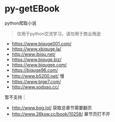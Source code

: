 # py-getEBook

python爬取小说

> 仅用于python交流学习，请勿用于商业用途

- https://www.biquge001.com/
- https://www.xbiquge.la/
- http://www.ibiqu.net/
- https://www.biquge.biz/
- https://www.biqugee.com/
- https://biquge96.com/
- http://www.b5200.net/ 慢
- https://www.bige7.com/
- http://www.soduso.cc/

暂不支持：

- http://www.bqg.lol/ 获取总章节需要翻页
- http://www.26ksw.cc/book/10258/ 章节页打不开
